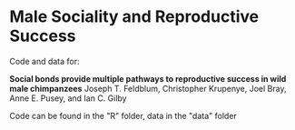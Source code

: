 # Male Sociality and Reproductive Success

Code and data for: 

**Social bonds provide multiple pathways to reproductive success in wild male chimpanzees**
Joseph T. Feldblum, Christopher Krupenye, Joel Bray, Anne E. Pusey, and Ian C. Gilby

Code can be found in the "R" folder, data in the "data" folder